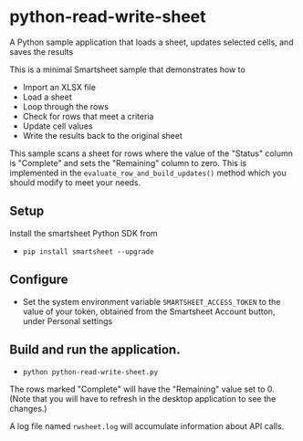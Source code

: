 # python-read-write-sheet

A Python sample application that loads a sheet, updates selected cells, and saves the results

This is a minimal Smartsheet sample that demonstrates how to
* Import an XLSX file
* Load a sheet
* Loop through the rows
* Check for rows that meet a criteria
* Update cell values
* Write the results back to the original sheet


This sample scans a sheet for rows where the value of the "Status" column is "Complete" and sets the "Remaining"
column to zero.
This is implemented in the `evaluate_row_and_build_updates()` method which you should modify to meet your needs.


## Setup
Install the smartsheet Python SDK from  

- `pip install smartsheet --upgrade`

## Configure

- Set the system environment variable `SMARTSHEET_ACCESS_TOKEN` to the value of your token, obtained from the Smartsheet Account button, under Personal settings

## Build and run the application.
- `python python-read-write-sheet.py`

The rows marked "Complete" will have the "Remaining" value set to 0. (Note that you will have to refresh in the desktop application to see the changes.)

A log file named `rwsheet.log` will accumulate information about API calls.
 